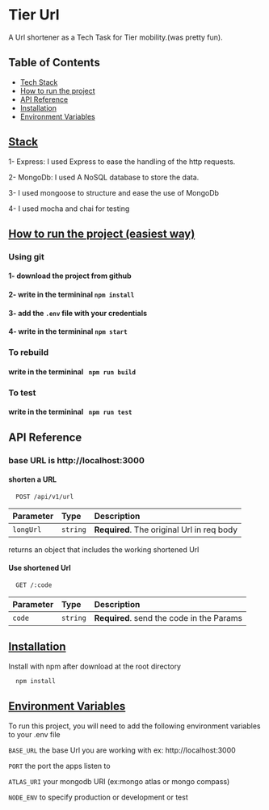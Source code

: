 
# Tier Url

A Url shortener as a Tech Task for Tier mobility.(was pretty fun).

## Table of Contents

- [Tech Stack](#stack)
- [How to run the project](#project)
- [API Reference](#API)
- [Installation](#init)
- [Environment Variables](#env)

## [Stack](#stack)

1- Express: I used Express to ease the handling of the http requests.

2- MongoDb: I used A NoSQL database to store the data.

3- I used mongoose to structure and ease the use of MongoDb

4- I used mocha and chai for testing

## [How to run the project (easiest way)](#project)

### Using git

#### 1- download the project from github

#### 2- write in the termininal `npm install`

#### 3- add the `.env` file with your credentials

#### 4- write in the termininal `npm start`


### To rebuild

#### write in the termininal ` npm run build`


### To test

#### write in the termininal ` npm run test`






## API Reference

### base URL is http://localhost:3000

#### shorten a URL

```http
  POST /api/v1/url
```

| Parameter | Type     | Description                |
| :-------- | :------- | :------------------------- |
| `longUrl` | `string` | **Required**. The original Url in req body |

returns an object that includes the working shortened Url

#### Use shortened Url

```http
  GET /:code
```

| Parameter | Type     | Description                       |
| :-------- | :------- | :-------------------------------- |
| `code`      | `string` | **Required**. send the code in the Params |




## [Installation](#init)

Install with npm after download at the root directory

```bash
  npm install 
```
    
## [Environment Variables](#env)

To run this project, you will need to add the following environment variables to your .env file

`BASE_URL` the base Url you are working with  ex: http://localhost:3000

`PORT` the port the apps listen to

`ATLAS_URI` your mongodb URI (ex:mongo atlas or mongo compass)

`NODE_ENV` to specify production or development or test
